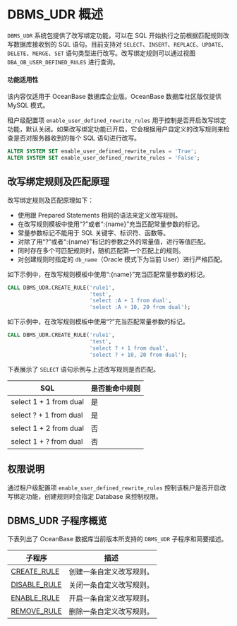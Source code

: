 # DBMS_UDR 概述

`DBMS_UDR` 系统包提供了改写绑定功能，可以在 SQL 开始执行之前根据匹配规则改写数据库接收到的 SQL 语句。目前支持对 `SELECT`、`INSERT`、`REPLACE`、`UPDATE`、`DELETE`、`MERGE`、`SET` 语句类型进行改写。改写绑定规则可以通过视图 `DBA_OB_USER_DEFINED_RULES` 进行查询。

  <main id="notice" >
    <h4>功能适用性</h4>
    <p>该内容仅适用于 OceanBase 数据库企业版。OceanBase 数据库社区版仅提供 MySQL 模式。</p>
  </main>

租户级配置项 `enable_user_defined_rewrite_rules` 用于控制是否开启改写绑定功能，默认关闭。如果改写绑定功能已开启，它会根据用户自定义的改写规则来检查是否对服务器收到的每个 SQL 语句进行改写。

```sql
ALTER SYSTEM SET enable_user_defined_rewrite_rules = 'True';
ALTER SYSTEM SET enable_user_defined_rewrite_rules = 'False';
```

## 改写绑定规则及匹配原理

改写绑定规则及匹配原理如下：

- 使用跟 Prepared Statements 相同的语法来定义改写规则。
- 在改写规则模板中使用“?”或者“:{name}”充当匹配常量参数的标记。
- 常量参数标记不能用于 SQL 关键字、标识符、函数等。
- 对除了用“?”或者“:{name}”标记的参数之外的常量值，进行等值匹配。
- 同时存在多个可匹配规则时，随机匹配第一个匹配上的规则。
- 对创建规则时指定的 `db_name`（Oracle 模式下为当前 User）进行严格匹配。


如下示例中，在改写规则模板中使用“:{name}”充当匹配常量参数的标记。

```sql
CALL DBMS_UDR.CREATE_RULE('rule1',
                          'test',
                          'select :A + 1 from dual',
                          'select :A + 10, 20 from dual');
```

如下示例中，在改写规则模板中使用“?”充当匹配常量参数的标记。

```sql
CALL DBMS_UDR.CREATE_RULE('rule1',
                          'test',
                          'select ? + 1 from dual',
                          'select ? + 10, 20 from dual');
```

下表展示了 `SELECT` 语句示例与上述改写规则是否匹配。

| **SQL** | **是否能命中规则** |
| --- | --- |
| select 1 + 1 from dual  | 是 |
| select ? + 1 from dual  | 是 |
| select 1 + 2 from dual  | 否 |
| select 1 + ? from dual | 否 |


## 权限说明

通过租户级配置项 `enable_user_defined_rewrite_rules` 控制该租户是否开启改写绑定功能，创建规则时会指定 Database 来控制权限。

## DBMS_UDR 子程序概览

下表列出了 OceanBase 数据库当前版本所支持的 `DBMS_UDR` 子程序和简要描述。

| **子程序** | **描述** |
| --- | --- |
| [CREATE_RULE](2.create-rule-oracle.md) | 创建一条自定义改写规则。 |
| [DISABLE_RULE](3.disable-rule-oracle.md) | 关闭一条自定义改写规则。 |
| [ENABLE_RULE](4.enable-rule-oracle.md) | 开启一条自定义改写规则。 |
| [REMOVE_RULE](5.remove-rule-oracle.md) | 删除一条自定义改写规则。 |
